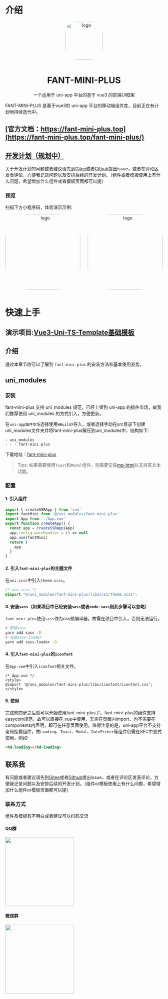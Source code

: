 
# 介绍

<p align="center">
    <img alt="logo" src="http://historysoa.oss-cn-hongkong.aliyuncs.com/fant-mini-plus/logo.png" width="120" height="120" style="margin-bottom: 10px;border-radius:30%;overflow:hidden">
</p>

<h1 align="center">FANT-MINI-PLUS</h1>

<p align="center">一个适用于 uni-app 平台的基于 vue3 的前端UI框架</p>

FANT-MINI-PLUS 是基于vue3的 uni-app 平台的移动端组件库，目前正在有计划地持续迭代中。 

## [官方文档：https://fant-mini-plus.top](https://fant-mini-plus.top/fant-mini-plus/)

## [开发计划（规划中）](https://docs.qq.com/sheet/DSVZOdkhOalFPd2NZ?tab=BB08J2&u=60ccbc87e7b04883b8c01ab07165a577)

关于开发计划的问题或者建议请先到[Gitee](https://gitee.com/fant-mini/uniapp-vue3-fant-ts)或者[Github](https://github.com/Moonofweisheng/uniapp-vue3-fant-ts)提出issue，或者在评论区发表评论，方便我记录问题以及安排后续的开发计划。（组件或者模板使用上有什么问题，希望增加什么组件或者模板页面都可以提）

### 预览

扫描下方小程序码，体验演示示例:

<p align="center" style="display:flex;justify-content:space-between">
  <img alt="logo" src="http://historysoa.oss-cn-hongkong.aliyuncs.com/fant-mini-plus/miniprogram.jpg" width="240" height="240" style="margin-bottom: 10px;border-radius:30%;overflow:hidden">
  <img alt="logo" src="http://historysoa.oss-cn-hongkong.aliyuncs.com/fant-mini-plus/alipay.png" width="240" height="240" style="margin-bottom: 10px;border-radius:30%;overflow:hidden">
</p>


# 快速上手

## 演示项目:[Vue3-Uni-TS-Template基础模板](https://ext.dcloud.net.cn/plugin?id=11846)

## 介绍  
通过本章节你可以了解到 `fant-mini-plus` 的安装方法和基本使用姿势。


## uni_modules
### 安装

fant-mini-plus 支持 uni_modules 规范，已经上架到 uni-app 的插件市场，故我们推荐使用 uni_modules 的方式引入，方便更新。


在`uni-app插件市场`选择使用`HBuildX`导入，或者选择手动在src目录下创建uni_modules文件夹并将fant-mini-plus解压到uni_modules中，结构如下:
``` 
- uni_modules
- - - fant-mini-plus 
```

下载地址：<a href="https://ext.dcloud.net.cn/plugin?id=11489">fant-mini-plus</a>

> Tips: 如果需要使用`Toast`和`Modal`组件，则需要安装<a href="https://ext.dcloud.net.cn/plugin?id=805"><span >mp-html</span></a>以支持富文本功能。

### 配置

#### 1. 引入组件
``` js
import { createSSRApp } from 'vue'
import fantMini from '@/uni_modules/fant-mini-plus'
import App from './App.vue'
export function createApp() {
  const app = createSSRApp(App)
  app.config.warnHandler = () => null
  app.use(fantMini)
  return {
    app
  }
}


```

#### 2. 引入`fant-mini-plus`的主题文件
在`uni.scss`中引入`theme.scss`。
``` css
/* uni.scss */
@import "@/uni_modules/fant-mini-plus/libs/css/theme.scss";
```

#### 3. 安装`sass`（如果项目中已经安装`sass`或者`node-sass`则此步骤可以忽略）
`fant-mini-plus`使用`scss`作为css预编译器，故需在项目中引入，否则无法运行。
```bash
# 安装sass
yarn add sass -D  
# 安装sass-loader
yarn add sass-loader -D
```

#### 4. 引入`fant-mini-plus`的`iconfont`
在`App.vue`中引入`iconfont`相关文件。
``` vue
/* App.vue */
<style>
@import '@/uni_modules/fant-mini-plus/libs/iconfont/iconfont.css';
</style>
```

#### 5. 使用
完成前四步之后就可以开始使用fant-mini-plus了。fant-mini-plus的组件支持easycom规范，故可以直接在.vue中使用，无需在页面内import，也不需要在components内声明，即可在任意页面使用。值得注意的是，uni-app平台不支持全局挂载组件，故```Loading```、```Toast```、```Modal```、```DatePicker```等组件仍需在SFC中显式使用，例如:
``` html
<hd-loading></hd-loading>
```

## 联系我

有问题或者建议请先到[Gitee](https://gitee.com/fant-mini/uniapp-vue3-fant-ts)或者[Github](https://github.com/Moonofweisheng/uniapp-vue3-fant-ts)提出issue，或者在评论区发表评论，方便我记录问题以及安排后续的开发计划。（组件or模板使用上有什么问题，希望增加什么组件or模板页面都可以提）

### 联系方式

组件及模板有不明白或者建议可以扫码交流
#### QQ群
<img  src="https://fant-mini-plus.top/img/qq.jpg
" width="220" height="auto">

#### 微信群
<img src="https://fant-mini-plus.top/img/weixin.png
" width="220" height="auto">
